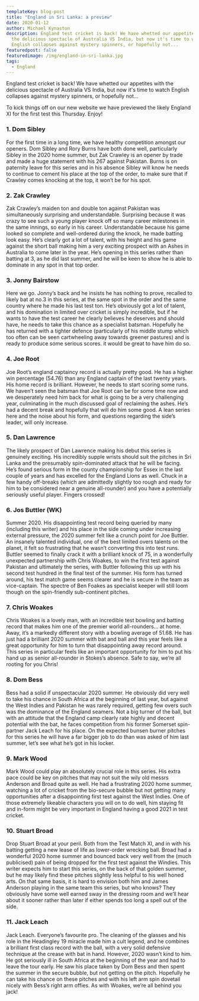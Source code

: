 ```yaml
---
templateKey: blog-post
title: "England in Sri Lanka: a preview"
date: 2020-01-12
author: Michael Kynaston
description: England test cricket is back! We have whetted our appetites with
  the delicious spectacle of Australia VS India, but now it's time to watch
  English collapses against mystery spinners, or hopefully not...
featuredpost: false
featuredimage: /img/england-in-sri-lanka.jpg
tags:
  - England
---
```


England test cricket is back! We have whetted our appetites with the delicious spectacle of Australia VS India, but now it's time to watch English collapses against mystery spinners, or hopefully not...

To kick things off on our new website we have previewed the likely England XI for the first test this Thursday. Enjoy!

### 1. Dom Sibley

For the first time in a long time, we have healthy competition amongst our openers. Dom Sibley and Rory Burns have both done well, particularly Sibley in the 2020 home summer, but Zak Crawley is an opener by trade and made a huge statement with his 267 against Pakistan. Burns is on paternity leave for this series and in his absence Sibley will know he needs to continue to cement his place at the top of the order, to make sure that if Crawley comes knocking at the top, it won’t be for his spot.

### 2. Zak Crawley

Zak Crawley’s maiden ton and double ton against Pakistan was simultaneously surprising and understandable. Surprising because it was crazy to see such a young player knock off so many career milestones in the same innings, so early in his career. Understandable because his game looked so complete and well-ordered during the knock, he made batting look easy. He’s clearly got a lot of talent, with his height and his game against the short ball making him a very exciting prospect with an Ashes in Australia to come later in the year. He’s opening in this series rather than batting at 3, as he did last summer, and he will be keen to show he is able to dominate in any spot in that top order.

### 3. Jonny Bairstow

Here we go. Jonny’s back and he insists he has nothing to prove, recalled to likely bat at no.3 in this series, at the same spot in the order and the same country where he made his last test ton. He’s obviously got a lot of talent, and his domination in limited over cricket is simply incredible, but if he wants to have the test career he clearly believes he deserves and should have, he needs to take this chance as a specialist batsman. Hopefully he has returned with a tighter defence (particularly of his middle stump which too often can be seen cartwheeling away towards greener pastures) and is ready to produce some serious scores. it would be great to have him do so.

### 4. Joe Root

Joe Root’s england captaincy record is actually pretty good. He has a higher win percentage (54.76) than any England captain of the last twenty years. His home record is brilliant. However, he needs to start scoring some runs. We haven’t seen the batsman that Joe Root can be for some time now and we desperately need him back for what is going to be a very challenging year, culminating in the much discussed goal of reclaiming the ashes. He’s had a decent break and hopefully that will do him some good. A lean series here and the noise about his form, and questions regarding the side’s leader, will only increase.
 
### 5. Dan Lawrence

The likely prospect of Dan Lawrence making his debut this series is genuinely exciting. His incredibly supple wrists should suit the pitches in Sri Lanka and the presumably spin-dominated attack that he will be facing. He’s found serious form in the county championship for Essex in the last couple of years and has excelled for the England Lions as well. Chuck in a few handy off-breaks (which are admittedly slightly too rough and ready for him to be considered near a genuine all-rounder) and you have a potentially seriously useful player. Fingers crossed!

### 6. Jos Buttler (WK)

Summer 2020. His disappointing test record being queried by many (including this writer) and his place in the side coming under increasing external pressure, the 2020 summer felt like a crunch point for Joe Buttler. An insanely talented individual, one of the best limited overs talents on the planet, it felt so frustrating that he wasn’t converting this into test runs. Buttler seemed to finally crack it with a brilliant knock of 75, in a wonderfully unexpected partnership with Chris Woakes, to win the first test against Pakistan and ultimately the series, with Buttler following this up with his second test hundred in the final test of the summer. His form has turned around, his test match game seems clearer and he is secure in the team as vice-captain. The spectre of Ben Foakes as specialist keeper will still loom though on the spin-friendly sub-continent pitches.

### 7. Chris Woakes

Chris Woakes is a lovely man, with an incredible test bowling and batting record that makes him one of the premier world all-rounders… at home. Away, it’s a markedly different story with a bowling average of 51.68. He has just had a brilliant 2020 summer with bat and ball and this year feels like a great opportunity for him to turn that disappointing away record around. This series in particular feels like an important opportunity for him to put his hand up as senior all-rounder in Stokes’s absence. Safe to say, we’re all rooting for you Chris!


### 8. Dom Bess

Bess had a solid if unspectacular 2020 summer. He obviously did very well to take his chance in South Africa at the beginning of last year, but against the West Indies and Pakistan he was rarely required, getting few overs such was the dominance of the England seamers. Not a big turner of the ball, but with an attitude that the England camp clearly rate highly and decent potential with the bat, he faces competition from his former Somerset spin-partner Jack Leach for his place. On the expected bunsen burner pitches for this series he will have a far bigger job to do than was asked of him last summer, let’s see what he’s got in his locker.

### 9. Mark Wood

Mark Wood could play an absolutely crucial role in this series. His extra pace could be key on pitches that may not suit the wily old messrs Anderson and Broad quite as well. He had a frustrating 2020 home summer, watching a lot of cricket from the bio-secure bubble but not getting many opportunities after a disappointing first test against the West Indies.  One of those extremely likeable characters you will on to do well, him staying fit and in-form might be very important in England having a good 2021 in test cricket.

### 10. Stuart Broad

Drop Stuart Broad at your peril. Both from the Test Match XI, and in with his batting getting a new lease of life as lower-order wrecking ball. Broad had a wonderful 2020 home summer and bounced back very well from the (much publicised) pain of being dropped for the first test against the Windies. This writer expects him to start this series, on the back of that golden summer, but he may likely find these pitches slightly less helpful to his well honed arts. On that same basis, it is hard to envision both him and James Anderson playing in the same team this series, but who knows? They obviously have some well earned sway in the dressing room and we’ll hear about it sooner rather than later if either spends too long a spell out of the side.

### 11. Jack Leach

Jack Leach. Everyone’s favourite pro. The cleaning of the glasses and his role in the Headingley 19 miracle made him a cult legend, and he combines a brilliant first class record with the ball, with a very solid defensive technique at the crease with bat in hand. However, 2020 wasn’t kind to him. He got seriously ill in South Africa at the beginning of the year and had to leave the tour early. He saw his place taken by Dom Bess and then spent the summer in the secure bubble, but not getting on the pitch. Hopefully he can take his chance on these pitches and with his left arm spin dovetail nicely with Bess’s right arm offies. As with Woakes, we’re all behind you jack!  